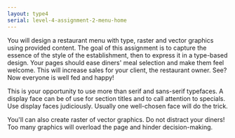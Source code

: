 ```yaml
---
layout: type4
serial: level-4-assignment-2-menu-home
---
```

You will design a restaurant menu with type, raster and vector graphics using provided content. The goal of this assignment is to capture the essence of the style of the establishment, then to express it in a type-based design. Your pages should ease diners' meal selection and make them feel welcome. This will increase sales for your client, the restaurant owner. See? Now everyone is well fed and happy!

This is your opportunity to use more than serif and sans-serif typefaces. A display face can be of use for section titles and to call attention to specials. Use display faces judiciously. Usually one well-chosen face will do the trick.

You'll can also create raster of vector graphics. Do not distract your diners! Too many graphics will overload the page and hinder decision-making.